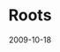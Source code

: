 ---
layout: message
category: message
series: "The Garden"
title: "Roots"
date: 2009-10-18
video-description: "Chuck Mingo discusses the importance of spending time in good soil."
video-title: "Roots"
video: "https://s3.amazonaws.com/crossroadsvideomessages/Web.mp4"
audio-description: "Chuck Mingo discusses the importance of spending time in good soil."
audio: "http://s3.amazonaws.com/crossroadsaudiomessages/Web.mp3"
audio-title: "Roots"
audio-duration: "40&#58;59"
notes-description: " "
notes: "http://www.crossroads.net/players/media/hq/SN_10_17-18_09.pdf "
notes-title: "Roots (Study Notes)"
program-description: ""
program: "http://www.crossroads.net/players/media/hq/10_17-18_09Program.pdf"
program-title: "Roots (Program)"
---